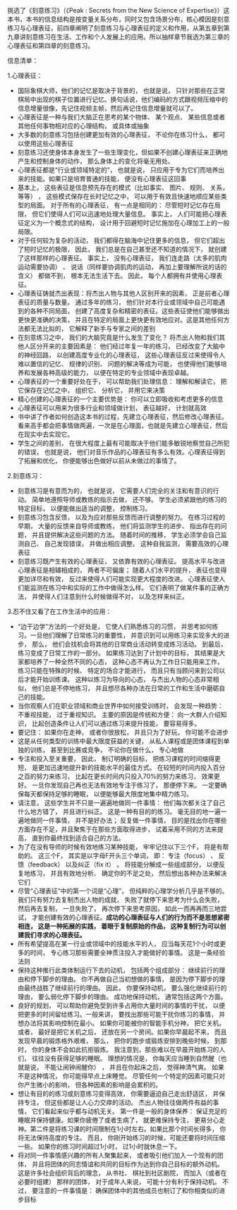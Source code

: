 挑选了《刻意练习》（《Peak : Secrets from the New Science of Expertise》）这本书，本书的信息结构是按变量关系分布，同时又包含场景分布，核心模因是刻意练习与心理表征，前四章阐明了刻意练习与心理表征的定义和作用，从第五章到第九章讲刻意练习在生活、工作和个人发展上的应用。所以抽样章节我选为第三章的心理表征和第四章的刻意练习。

信息清单：

1.心理表征：

  * 国际象棋大师，他们的记忆是取决于背景的， 也就是说， 只针对那些在正常棋局中出现的棋子位置进行记忆。换句话说，他们编码的方式跟视频压缩中的信息增量很像，先记住视频主帧，然后再记住信息增量就可以了。
  * 心理表征是一种与我们大脑正在思考的某个物体、 某个观点、 某些信息或者其他任何事物相对应的心理结构， 或具体或抽象
  * 大多数的刻意练习包括创建更加有效的心理表征， 不论你在练习什么， 都可以使用这些心理表征
  * 刻意练习还使身体本身发生了一些生理变化，但如果不创建心理表征来正确地产生和控制身体的动作， 那么身体上的变化将毫无用处。
  * 心理表征都是“行业或领域特定的”， 也就是说， 只应用于专为它们而培养出来的技能。如果只是培育普通的技能， 便没有心理表征这回事
  * 基本上， 这些表征是信息预先存在的模式（比如事实、 图片、 规则、 关系， 等等） ， 这些模式保存在长时记忆之中， 可以用于有效且快速地顺应某些类型的局面。 对于所有的心理表征， 有一点是相同的： 尽管短时记忆存在局限， 但它们使得人们可以迅速地处理大量信息。 事实上， 人们可能把心理表征定义为一个概念式的结构， 设计用于回避短时记忆施加在心理加工上的一般局限。
  * 对于任何较为复杂的活动， 我们都得在脑海中记住更多的信息， 但它们超出了短时记忆的极限， 因此， 我们总是在自己甚至还不知道的情况下， 就创建了这样那样的心理表征。 事实上， 没有心理表征， 我们连走路（太多的肌肉运动需要协调） 、 说话（同样要协调肌肉的运动， 再加上要理解所说的话的含义） 都做不到， 根本无法生活下去。 因此， 每个人都拥有并使用心理表征。
  * 心理表征铸就杰出表现：将杰出人物与其他人区别开来的因素， 正是前者心理表征的质量与数量。 通过多年的练习， 他们针对本行业或领域中自己可能遇到的各种不同局面， 创建了高度复杂和精密的表征。这些表征使他们能够做出更快更准确的决策， 并且在特定的局面上更快更有效地应对。这是其他任何方法都无法比拟的， 它解释了新手与专家之间的差别
  * 在刻意练习之中， 我们的大脑究竟是什么发生了变化？ 将杰出人物和我们其他人区分开来的主要因素是： 他们经过年复一年的练习， 已经改变了大脑中的神经回路， 以创建高度专业化的心理表征， 这些心理表征反过来使得令人难以置信的记忆、 规律的识别、 问题的解决等成为可能， 也使得他们能够培养和发展各种高级的能力， 以便在特定的专业领域中表现卓越。
  * 心理表征的一个重要好处在于， 可以帮助我们处理信息： 理解和解读它， 把它保存在记忆之中， 组织它、 分析它， 并用它来决策
  * 精心创建的心理表征的一个主要优势是： 你可以立即吸收和考虑更多的信息
  * 心理表征可以用来为很多行业和领域做计划， 表征越好， 计划就高效
  * 书中讲了作者如何创造这本书的过程，先建立心理表征，然后修改心理表征。看来高手都会把事情做两遍，一次是在心理面，也就是先建立心理表征，然后在现实中去实现它。
  * 学生之间的差别， 在很大程度上最有可能取决于他们能多敏锐地察觉自己所犯的错误， 也就是说， 他们对音乐作品的心理表征有多么有效。心理表征得到了拓展和优化， 你便能够出色做好以前从未做过的事情了。

2.刻意练习：

  * 刻意练习是有意而为的， 也就是说， 它需要人们完全的关注和有意识的行动。 简单地遵照导师或教练的指示去做， 还不够。 学生必须紧跟他的练习的特定目标， 以便能做出适当的调整， 控制练习。
  * 刻意练习包含反馈， 以及为应对那些反馈而进行调整的努力。 在练习过程的早期， 大量的反馈来自导师或教练， 他们将监测学生的进步、 指出存在的问题， 并且提供解决这些问题的方法。 随着时间的推移， 学生必须学会自己监测自己、 自己发现错误， 并做出相应调整。 这种自我监测， 需要高效的心理表征
  * 刻意练习既产生有效的心理表征， 又依靠有效的心理表征。 提高水平与改进心理表征是相辅相成的， 两者不可偏废； 随着人们水平的提升， 表征也变得更加详尽和有效， 反过来使得人们可能实现更大程度的改进。 心理表征使人们能监测在练习中和实际的工作中做得怎么样。 它们表明了做某件事的正确方法， 并使得人们注意到什么时候做得不对， 以及怎样来纠正。

3.忍不住又看了在工作生活中的应用：

  * “边干边学”方法的一个好处是， 它使人们熟悉练习的习惯， 并思考如何练习。一旦他们理解了日常练习的重要性， 并意识到可以用练习来实现多大的进步， 那么， 他们会找机会将其他的日常商业活动转变成练习活动。 到最后， 练习变成了日常工作的一部分。 如果练习达到了计划中的目标， 其结果是大家都培养了一种全然不同的心态， 这种心态不再认为工作日只能用来工作， 练习只能在特殊的时候、 特定的场合才能进行， 而且只有当顾问来到公司以后才能开始训练课。 这种以练习为导向的心态， 与杰出人物的心态非常相似， 他们总是不停地练习， 并且想尽各种办法在日常的工作和生活中磨砺自己的技能。
  * 当你观察人们在职业领域和商业世界中如何接受训练时， 会发现一种趋势： 不重视技能， 过于重视知识。 主要的原因是传统和方便： 向一大群人介绍知识， 比起创造条件让人们可以通过练习来提升技能， 要容易得多。
  * 要记住： 如果你在走神， 或者你很放松， 并且只为了好玩， 你可能不会进步
  * 这是从任何类型的训练中最大限度获益的关键， 从私人课程或是团体课程到单独的训练， 甚至到比赛或竞争， 不论你在做什么， 专心地做
  * 专注和投入至关重要， 因此， 制订明确的目标， 把练习课程的时间缩得更短， 是更加迅速地提升新的技能水平的最佳方式。 在较短的时间内投入百分之百的努力来练习， 比起在更长时间内只投入70%的努力来练习， 效果更好。 一旦你发现自己再也无法有效地专注于练习了， 那便停下来。 一定要确保每天都保持足够的睡眠， 以便能够最大限度地集中精力练习。
  * 请注意， 这些学生并不只是一遍遍地做同一件事情： 他们每次都关注了自己什么地方错了， 并且进行纠正。 这是一种有目的的练习。 毫无目的地一遍一遍地做同一件事情， 并不是好办法； 反复做一件事情， 目的是找出你在哪些方面存在不足，并且聚焦于在那些方面取得进步， 试着采用不同的方法来提高， 直到你最终找到适合自己的方法。
  * 为了在没有导师的时候有效地练习某种技能， 牢牢记住以下三个F， 将是有帮助的。 这三个F， 其实是以字母F开头三个单词， 即： 专注（focus） 、 反馈（feedback） 以及纠正（fix it） 。 将技能分解成一些组成部分， 以便反复地练习， 并且有效地分析、 确定你的不足之处， 然后想出各种办法来解决它们
  * 尽管“心理表征”中的第一个词是“心理”， 但纯粹的心理学分析几乎是不够的。我们只有努力去复制杰出人物的成就， 失败了就停下来思考为什么会失败， 然后再去复制， 一旦失败了， 再次停下来思考原因， 如此一而再再而三地尝试， 才能创建有效的心理表征。**成功的心理表征与人们的行为而不是思想紧密相连， 这是一种拓展的实践， 着眼于复制原始的作品， 这种复制行为可以创建我们寻求的心理表征。**
  * 所有希望提高在某一行业或领域中的技能水平的人， 应当每天花1个小时或更多的时间， 专心练习那些需要全神贯注投入才能做好的事情。 这是一条经验法则
   * 保持这种推行此类体制运行下去的动机， 包括两个组成部分： 继续前行的理由和停下脚步的理由。 你不再做自己当初想做的事情， 是因为停下脚步的理由最终战胜了继续前行的理由。 因此， 你要保持动机， 要么强化继续前行的理由， 要么弱化停下脚步的理由。 成功地保持动机， 通常包括这两个方面。
  * 良好的规划， 可以帮助你避免受到许多占用你大量时间的事情的干扰， 以便把更多的时间留给练习。一般来讲， 要找出那些可能干扰你练习的事情， 并想办法将其影响控制在最小。 如果你可能被你的智能手机分神， 把它关机。 或者， 最好是把它关机之后， 还放在另一个房间。如果你早晨起不来， 而且发现早晨的锻炼格外艰难， 那么， 把你的跑步或锻炼安排到晚些时候， 到那时， 你的身体不会如此抗拒锻炼。 我注意到，那些难以在早晨开始练习的人们， 往往没有获得足够的睡眠。 理想的情况是， 你每天应当睡到自然醒（也就是说， 不能让闹钟闹醒你） ， 并且在你起床之后， 觉得神清气爽。 如果不是这种情况， 你可能得早点上床睡觉。 尽管任何一个特定的因素可能只对你产生微小的影响， 但各种因素的影响是会累积的。 
  * 想让有目的的练习或刻意练习变得高效， 你需要逼迫自己走出舒适区， 并保持专注， 但这些都是让人心力交瘁的活动。 杰出人物往往做两件有益的事情， 它们看起来似乎都与动机无关。 第一件是一般的身体保养： 保证充足的睡眠并保持健康。如果你疲倦了或者生病了， 就更难保持专注， 更易分心走神。第二件是将练习课的时间限制在1小时左右。如果比那个时间长得多， 你将无法保持高度的专注。 而且， 你刚开始练习的时候，可能还要将时间压缩一些。 如果你的练习时间超过1小时， 过1小时就休息一下。
  * 将对同一件事情感兴趣的所有人聚集起来， 或者吸引他们加入一个现有的团体， 并且将团体的同志情谊和共同的目标作为达到你自己目标的额外动机。 这是许多社会组织背后的理念， 从书社、 棋社到社区剧院， 而加入（或者在必要时组建） 那样的团体， 对于成年人来说， 可能十分有利于保持动机。 不过， 要注意的一件事情是： 确保团体中的其他成员也制订了和你相类似的进步目标
